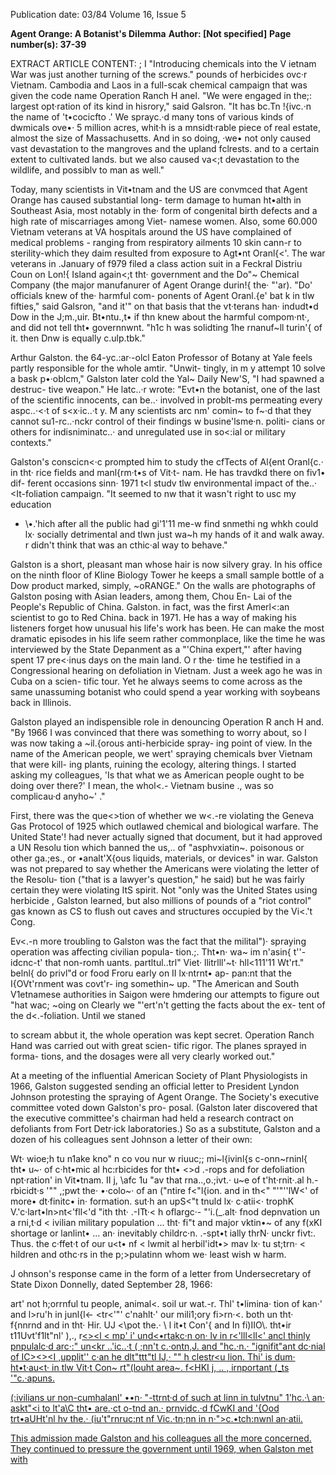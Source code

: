 Publication date: 03/84
Volume 16, Issue 5

**Agent Orange: A Botanist's Dilemma**
**Author: [Not specified]**
**Page number(s): 37-39**

EXTRACT ARTICLE CONTENT:
; 
I 
"Introducing chemicals into the V ietnam 
War was just another turning of the screws." 
pounds of herbicides ovc·r Vietnam. 
Cambodia and Laos in a full-scak 
chemical campaign that was given the 
code name Operation Ranch H anel. 
"We were engaged in the;: largest 
opt·ration of its kind in hisrory," said 
Galsron. "It has bc.Tn !{ivc.·n the name of 
't•cocicfto .' We sprayc.·d many tons of 
various kinds of dwmicals ove•· 5 
million acres, whit·h is a mnsidt·rable 
piece of real estate, almost the size of 
Massachusetts. And in so doing, ·we• not 
only caused vast devastation to the 
mangroves and the upland fclrests. and 
to a certain extent to cultivated lands. 
but we also caused va<;t devastation to 
the wildlife, and possiblv to man as 
well." 

Today, many scientists in Vit•tnam 
and the US are convmced that Agent 
Orange has caused substantial long-
term damage to human ht•alth in 
Southeast Asia, most notably in the· 
form of congenital birth defects and a 
high rate of miscarriages among Viet-
namese women. Also, some 60.000 
Vietnam veterans at 
VA hospitals 
around the US have complained of 
medical 
problems - ranging 
from 
respiratory ailments 10 skin cann-r to 
sterility-which they daim resulted 
from exposure to Agt•nt Oranl{<'. The 
war veterans in .January of f979 filed a 
class action suit in a Feckral Distriu 
Coun on Lon!{ Island again<;t tht· 
government and the 
Do"~ Chemical 
Company (the major manufanurer of 
Agent Orange durin!{ the· "'ar). "Do\' 
officials knew of the· harmful com-
ponents of Agent Oranl.{e' bat k in tlw 
fifties," said Galsron, "and it'" on that 
basis that the vt·terans han· indudt•d 
Dow in the J;m.,uir. Bt•ntu.,t• if thn 
knew about the harmful compom·nt·, 
and did not tell tht• governnwnt. "h1c h 
was solidting 1he rnanuf~ll turin'{ of it. 
then Dnw is equally c.ulp.tbk." 

Arthur Galston. the 64-yc.:ar·-olcl Eaton 
Professor of Botany at Yale feels partly 
responsible for the whole amtir. "Unwit-
tingly, in m y attempt 10 solve a bask 
p•·oblcm," Galston later cold the 
Yal~ 
Daily New'S, "I had spawned a destruc-
tive weapon." He latc..·r wrote: "Evt•n the 
botanist, one of the last of the scientific 
innocents, can be..· involved in problt-ms 
permeating every aspc..·<·t of s<x·ic..·t y. 
M any scientists arc nm' comin~ to f~·d 
that they cannot su1-rc..·nckr control of 
their findings w busine'lsme·n. politi-
cians or others for indisniminatc..· and 
unregulated use in so<:ial or military 
contexts." 

Galston's conscicn<·c prompted him 
to study the cfTects of Al{ent Oranl{c.· in 
tht· rice fields and manl{rm·t•s of Vit·t-
nam. He has travdkd there on fiv1• dif-
ferent occasions sinn· 1971 t<l studv tlw 
environmental impact of the..· <It-foliation 
campaign. "It seemed to nw that it 
wasn't right to usc my education 
- \•.'hich after all the public had gi\'1'11 
me-w find snmethi ng whkh could lx· 
socially detrimental and tlwn just wa~h 
my hands of it and walk away. r didn't 
think that was an cthic·al way 
to 
behave." 

Galston is a short, pleasant man 
whose hair is now silvery gray. In his 
office on the ninth floor of Kline 
Biology Tower he keeps a small sample 
bottle of a Dow product marked, 
simply, ~oRANGE." On the walls are 
photographs of Galston posing with 
Asian leaders, among them, Chou En-
Lai of the People's Republic of China. 
Galston. in fact, was the first Amerl<:an 
scientist to go to Red China. back in 
1971. He has a way of making his 
listeners forget how unusual his life's 
work has been. He can make the most 
dramatic episodes in his life seem rather 
commonplace, like the time he was 
interviewed by the State Depanment as 
a "'China expert,"' after having spent 17 
pre<·inus days on the main land. O r the· 
time he testified in a Congressional 
hearing on defoliation in Vietnam. Just 
a week ago he was in Cuba on a scien-
tific tour. Yet he always seems to come 
across as the same unassuming botanist 
who could spend a year working with 
soybeans back in Illinois. 

Galston played an indispensible role 
in denouncing Operation R anch H and. 
"By 1966 I was convinced that there was 
something to worry about, so I was now 
taking a ~il.{orous anti-herbicide spray-
ing point of view. In the name of the 
American people, we wert' spraying 
chemicals bver Vietnam that were kill-
ing plants, ruining the ecology, altering 
things. I started asking my colleagues, 
'Is that what we as American people 
ought to be doing over there?' I mean, 
the whol<.- Vietnam busine ., was so 
complicau·d anyho~' ." 

First, there was the que<>tion of 
whether we w<.-re violating the Geneva 
Gas Protocol of 1925 which outlawed 
chemical and biological warfare. The 
United State'! had never actually signed 
that document, but it had approved a 
UN Resolu tion which banned the us,.. 
of "asphvxiatin~. poisonous or other 
ga.;es., or •analt'X{ous liquids, materials, 
or devices" in war. Galston was not 
prepared to say whether the Americans 
were violating the letter of the Resolu-
tion ("that is a lawyer's question," he 
said) but he was fairly certain they were 
violating ItS spirit. Not "only was the 
United States using herbicide , Galston 
learned, but also millions of pounds of a 
"riot control" gas known as CS to flush 
out caves and structures occupied by 
the Vi<.'t Cong. 

Ev<.-n more troubling to Galston was 
the fact that the milital")· spraying 
operation was affecting civilian popula-
tion.;. Tht•n· wa~ im n'asin\{ t''- idcnc-t' 
that non-romh uants. partltul..trl\" Viet· 
llitrlll'~t· 
hll<111'11 Wt'rt." belnl{ do privl"d 
or food 
Froru early on II lx·ntrnt• ap-
pan:nt that the I{OVt'rnment was covt'r-
ing somethin~ up. "The American and 
South V1etnamese authorities in Saigon 
were hmdering our attempts to figure 
out "hat wac; 
~oing on Clearly we 
"'ert'n't getting the facts about the ex-
tent of the d<.-foliation. Until we staned


to scream abbut it, the whole operation 
was kept secret. Operation Ranch 
Hand was carried out with great scien-
tific rigor. The planes sprayed in forma-
tions, and the dosages were all very 
clearly worked out." 

At a meeting of the influential 
American Society of Plant Physiologists 
in 1966, Galston suggested sending an 
official letter to President Lyndon 
Johnson protesting the spraying of 
Agent Orange. The Society's executive 
committee voted down Galston's pro-
posal. (Galston later discovered that the 
executive committee's chairman had 
held a research contract on defoliants 
from Fort Detr·ick laboratories.) So as a 
substitute, Galston and a dozen of his 
colleagues sent Johnson a letter of their 
own: 

Wt· wioe;h tu n1ake kno" n co vou nur w riuuc;; 
mi~l{ivinl{s c-onn~rninl{ tht• u~· of c·ht•mic al 
hc:rbicides for tht• <kstruc cion of fi><>d .-rops 
and for defoliation npt·ration' in Vit•tnam. 
II j, \afc 1u "av that rna..,o.;ivt.· u~e of t'ht·rnit·.al 
h.-rbicidt·s '"" ,;pwt the· •·colo~· of an ("ntire 
f<"l{ion. and in th<" "'"''lW<' of more• dt·finitc• in· 
formation. sut·h an upS<"t tnuld lx· c·atii<· 
trophK 
V.'c·lart•ln>nt<'fll<'d "ith tht· .-ITt·< h oflargc·-
"'i.(_.alt· fnod depnvation un a rni,t·d < ivilian 
military population ... tht· fi"t and major 
vktin•~ of any f(xKI shortage or lanlint• ... an· 
inevitably childrc·n. .-spt•t ially thrN· unckr 
fivt:. Thus. the c·ffet·t of our u<t• nf < lwmit al 
herbil'idt•> mav lx· tu st;trn· < hildren and 
othc·rs in the p;>pulatinn whom we· least wish 
w harm. 

J ohnson's response came in the form of 
a letter from Undersecretary of State 
Dixon Donnelly, dated September 28, 
1966: 

art' not h;orrnful tu 
people, animal<. soil ur wat.-r. Thl' t•limina· 
tion of kan·' and l>ru'h in junl{l<- <tr<'"' 
c'nahlt·' our mili1;ory fi>rn·<. both un tht· 
f{nnrnd and in tht· Hir. UJ <\pot the.· \ l it•t Con'{ 
and In fi)IIO\\. tht•ir t11Uvt'f1lt"nl' 
),., r<u tiun uf fc><><l < mp' i' und<•rtakc·n on· 
lv in r<'lll<ll<' ancl thinly pnpulalc·d arc·:" un<kr 
\..'ic..·t ( ;nn't c.·ontn,J. and "hc.·n.· "ignifit"ant 
dc·nial of IC><><I ,upplit'' c·an he dlt"ttt"tl IJ,· "" h 
clestr<u lion. Thi' is dum· ht•t·au<t· in tlw Vit·t 
Con~ rt"(louht area~. f<HKI j, .. , irnportant (_ts 
'"c.·apuns. 

(:ivilians ur non-cumhalanl' ••n· "-ttrnt·d of 
such at linn in tulvtnu" 1'hc.·\ an· askt"<i to 
lt'a\C tht• are.·ct o-tnd an.· prnvidc.·d fCwKI and '{Ood 
trt•aUHt'nl hv the.· (iu\'t"rnruc:nt nf Vic.·tn;nn in 
n·">c.•tch:nwnl an·atii. 

This admission made Galston and his 
colleagues all the more concerned. They 
continued to pressure the government 
until 1969, when Galston met with
